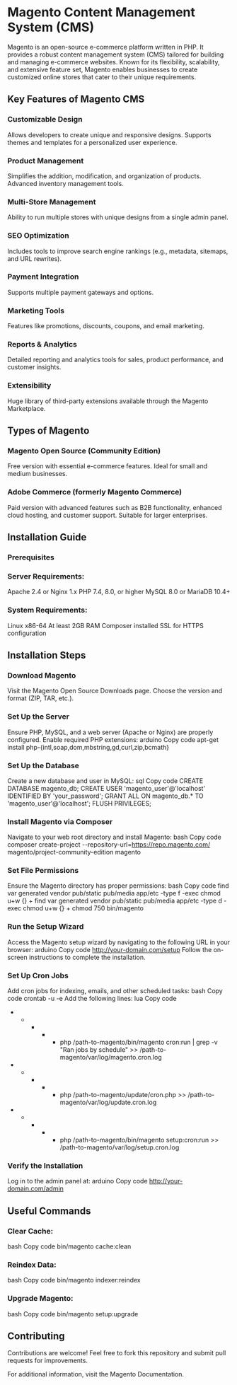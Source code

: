 # Magento Content Management System (CMS)
Magento is an open-source e-commerce platform written in PHP. It provides a robust content management system (CMS) tailored for building and managing e-commerce websites. Known for its flexibility, scalability, and extensive feature set, Magento enables businesses to create customized online stores that cater to their unique requirements.

## Key Features of Magento CMS
 ### Customizable Design

Allows developers to create unique and responsive designs.
Supports themes and templates for a personalized user experience.
### Product Management

Simplifies the addition, modification, and organization of products.
Advanced inventory management tools.
### Multi-Store Management

Ability to run multiple stores with unique designs from a single admin panel.
### SEO Optimization

Includes tools to improve search engine rankings (e.g., metadata, sitemaps, and URL rewrites).
### Payment Integration

Supports multiple payment gateways and options.
### Marketing Tools

Features like promotions, discounts, coupons, and email marketing.
### Reports & Analytics

Detailed reporting and analytics tools for sales, product performance, and customer insights.
### Extensibility

Huge library of third-party extensions available through the Magento Marketplace.
## Types of Magento
### Magento Open Source (Community Edition)

Free version with essential e-commerce features.
Ideal for small and medium businesses.
### Adobe Commerce (formerly Magento Commerce)

Paid version with advanced features such as B2B functionality, enhanced cloud hosting, and customer support.
Suitable for larger enterprises.
## Installation Guide
### Prerequisites
### Server Requirements:
Apache 2.4 or Nginx 1.x
PHP 7.4, 8.0, or higher
MySQL 8.0 or MariaDB 10.4+
### System Requirements:
Linux x86-64
At least 2GB RAM
Composer installed
SSL for HTTPS configuration
## Installation Steps
### Download Magento

Visit the Magento Open Source Downloads page.
Choose the version and format (ZIP, TAR, etc.).
### Set Up the Server

Ensure PHP, MySQL, and a web server (Apache or Nginx) are properly configured.
Enable required PHP extensions:
arduino
Copy code
apt-get install php-{intl,soap,dom,mbstring,gd,curl,zip,bcmath}
### Set Up the Database

Create a new database and user in MySQL:
sql
Copy code
CREATE DATABASE magento_db;
CREATE USER 'magento_user'@'localhost' IDENTIFIED BY 'your_password';
GRANT ALL ON magento_db.* TO 'magento_user'@'localhost';
FLUSH PRIVILEGES;
### Install Magento via Composer

Navigate to your web root directory and install Magento:
bash
Copy code
composer create-project --repository-url=https://repo.magento.com/ magento/project-community-edition magento
### Set File Permissions

Ensure the Magento directory has proper permissions:
bash
Copy code
find var generated vendor pub/static pub/media app/etc -type f -exec chmod u+w {} +
find var generated vendor pub/static pub/media app/etc -type d -exec chmod u+w {} +
chmod 750 bin/magento
### Run the Setup Wizard

Access the Magento setup wizard by navigating to the following URL in your browser:
arduino
Copy code
http://your-domain.com/setup
Follow the on-screen instructions to complete the installation.
### Set Up Cron Jobs

Add cron jobs for indexing, emails, and other scheduled tasks:
bash
Copy code
crontab -u <user> -e
Add the following lines:
lua
Copy code
* * * * * php /path-to-magento/bin/magento cron:run | grep -v "Ran jobs by schedule" >> /path-to-magento/var/log/magento.cron.log
* * * * * php /path-to-magento/update/cron.php >> /path-to-magento/var/log/update.cron.log
* * * * * php /path-to-magento/bin/magento setup:cron:run >> /path-to-magento/var/log/setup.cron.log
### Verify the Installation

Log in to the admin panel at:
arduino
Copy code
http://your-domain.com/admin
## Useful Commands
### Clear Cache:

bash
Copy code
bin/magento cache:clean
### Reindex Data:

bash
Copy code
bin/magento indexer:reindex
### Upgrade Magento:

bash
Copy code
bin/magento setup:upgrade
## Contributing
Contributions are welcome! Feel free to fork this repository and submit pull requests for improvements.

For additional information, visit the Magento Documentation.

